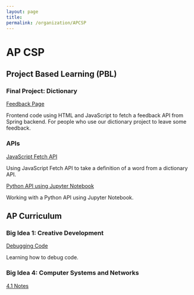 ```yaml
---
layout: page
title: 
permalink: /organization/APCSP
---
```


# AP CSP

## Project Based Learning (PBL)

### Final Project: Dictionary
[Feedback Page](https://lwu1822.github.io/fastpages/teamberries/feedback)

Frontend code using HTML and JavaScript to fetch a feedback API from Spring backend. For people who use our dictionary project to leave some feedback.

### APIs
[JavaScript Fetch API](https://lwu1822.github.io/fastpages/api/2022/10/21/w9_dictionaryFEJSFetchAPITable.html)

Using JavaScript Fetch API to take a definition of a word from a dictionary API. 

[Python API using Jupyter Notebook](https://lwu1822.github.io/fastpages/2022/10/09/dictionaryJupyterAPI.html)

Working with a Python API using Jupyter Notebook.



## AP Curriculum

### Big Idea 1: Creative Development
[Debugging Code](https://lwu1822.github.io/fastpages/2022/10/09/w7_codeCorrection.html)

Learning how to debug code. 

### Big Idea 4: Computer Systems and Networks
[4.1 Notes](https://lwu1822.github.io/fastpages/cb/2022/10/16/w8_CB_4-1.html)
